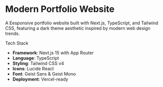 # Modern Portfolio Website

A Eesponsive portfolio website built with Next.js, TypeScript, and Tailwind CSS, featuring a dark theme aesthetic inspired by modern web design trends.

Tech Stack

- **Framework**: Next.js 15 with App Router
- **Language**: TypeScript
- **Styling**: Tailwind CSS v4
- **Icons**: Lucide React
- **Font**: Geist Sans & Geist Mono
- **Deployment**: Vercel-ready
